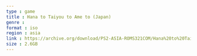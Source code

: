 ```yaml
---
type : game
title : Hana to Taiyou to Ame to (Japan)
genre : 
format : iso
region : asia
link : https://archive.org/download/PS2-ASIA-ROMS321COM/Hana%20to%20Taiyou%20to%20Ame%20to%20%28Japan%29.7z
size : 2.6GB
---
```

